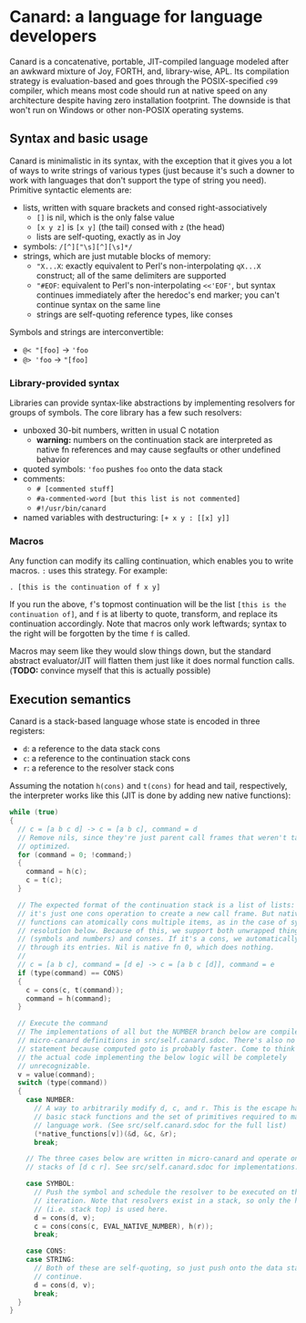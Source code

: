 # Canard: a language for language developers
Canard is a concatenative, portable, JIT-compiled language modeled after an
awkward mixture of Joy, FORTH, and, library-wise, APL. Its compilation strategy
is evaluation-based and goes through the POSIX-specified `c99` compiler, which
means most code should run at native speed on any architecture despite having
zero installation footprint. The downside is that won't run on Windows or other
non-POSIX operating systems.

## Syntax and basic usage
Canard is minimalistic in its syntax, with the exception that it gives you a
lot of ways to write strings of various types (just because it's such a downer
to work with languages that don't support the type of string you need).
Primitive syntactic elements are:

- lists, written with square brackets and consed right-associatively
    - `[]` is nil, which is the only false value
    - `[x y z]` is `[x y]` (the tail) consed with `z` (the head)
    - lists are self-quoting, exactly as in Joy
- symbols: `/[^]["\s][^][\s]*/`
- strings, which are just mutable blocks of memory:
    - `"X...X`: exactly equivalent to Perl's non-interpolating `qX...X`
      construct; all of the same delimiters are supported
    - `"#EOF`: equivalent to Perl's non-interpolating `<<'EOF'`, but syntax
      continues immediately after the heredoc's end marker; you can't continue
      syntax on the same line
    - strings are self-quoting reference types, like conses

Symbols and strings are interconvertible:

- `@< "[foo]` -> `'foo`
- `@> 'foo` -> `"[foo]`

### Library-provided syntax
Libraries can provide syntax-like abstractions by implementing resolvers for
groups of symbols. The core library has a few such resolvers:

- unboxed 30-bit numbers, written in usual C notation
    - **warning:** numbers on the continuation stack are interpreted as native
      fn references and may cause segfaults or other undefined behavior
- quoted symbols: `'foo` pushes `foo` onto the data stack
- comments:
    - `# [commented stuff]`
    - `#a-commented-word [but this list is not commented]`
    - `#!/usr/bin/canard`
- named variables with destructuring: `[+ x y : [[x] y]]`

### Macros
Any function can modify its calling continuation, which enables you to write
macros. `:` uses this strategy. For example:

```
. [this is the continuation of f x y]
```

If you run the above, `f`'s topmost continuation will be the list `[this is the
continuation of]`, and `f` is at liberty to quote, transform, and replace its
continuation accordingly. Note that macros only work leftwards; syntax to the
right will be forgotten by the time `f` is called.

Macros may seem like they would slow things down, but the standard abstract
evaluator/JIT will flatten them just like it does normal function calls.
(**TODO:** convince myself that this is actually possible)

## Execution semantics
Canard is a stack-based language whose state is encoded in three registers:

- `d`: a reference to the data stack cons
- `c`: a reference to the continuation stack cons
- `r`: a reference to the resolver stack cons

Assuming the notation `h(cons)` and `t(cons)` for head and tail, respectively,
the interpreter works like this (JIT is done by adding new native functions):

```c
while (true)
{
  // c = [a b c d] -> c = [a b c], command = d
  // Remove nils, since they're just parent call frames that weren't tail-call
  // optimized.
  for (command = 0; !command;)
  {
    command = h(c);
    c = t(c);
  }

  // The expected format of the continuation stack is a list of lists: then
  // it's just one cons operation to create a new call frame. But native
  // functions can atomically cons multiple items, as in the case of symbol
  // resolution below. Because of this, we support both unwrapped things
  // (symbols and numbers) and conses. If it's a cons, we automatically go
  // through its entries. Nil is native fn 0, which does nothing.
  //
  // c = [a b c], command = [d e] -> c = [a b c [d]], command = e
  if (type(command) == CONS)
  {
    c = cons(c, t(command));
    command = h(command);
  }

  // Execute the command
  // The implementations of all but the NUMBER branch below are compiled from
  // micro-canard definitions in src/self.canard.sdoc. There's also no switch()
  // statement because computed goto is probably faster. Come to think of it,
  // the actual code implementing the below logic will be completely
  // unrecognizable.
  v = value(command);
  switch (type(command))
  {
    case NUMBER:
      // A way to arbitrarily modify d, c, and r. This is the escape hatch for
      // basic stack functions and the set of primitives required to make the
      // language work. (See src/self.canard.sdoc for the full list)
      (*native_functions[v])(&d, &c, &r);
      break;

    // The three cases below are written in micro-canard and operate on quoted
    // stacks of [d c r]. See src/self.canard.sdoc for implementations.

    case SYMBOL:
      // Push the symbol and schedule the resolver to be executed on the next
      // iteration. Note that resolvers exist in a stack, so only the head
      // (i.e. stack top) is used here.
      d = cons(d, v);
      c = cons(cons(c, EVAL_NATIVE_NUMBER), h(r));
      break;

    case CONS:
    case STRING:
      // Both of these are self-quoting, so just push onto the data stack and
      // continue.
      d = cons(d, v);
      break;
  }
}
```
